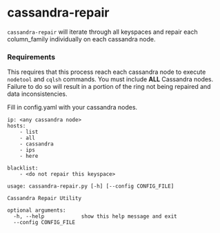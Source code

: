 # cassandra-repair

`cassandra-repair` will iterate through all keyspaces and repair each column_family individually on each cassandra node.

### Requirements
This requires that this process reach each cassandra node to execute `nodetool` and `cqlsh` commands. You must include **ALL** Cassandra nodes. Failure to do so will result in a portion of the ring not being repaired and data inconsistencies.

Fill in config.yaml with your cassandra nodes.
```
ip: <any cassandra node>
hosts:
    - list
    - all
    - cassandra
    - ips
    - here

blacklist:
    - <do not repair this keyspace>
```

```
usage: cassandra-repair.py [-h] [--config CONFIG_FILE]

Cassandra Repair Utility

optional arguments:
  -h, --help            show this help message and exit
  --config CONFIG_FILE
```
